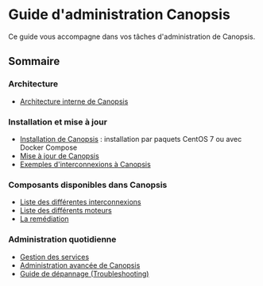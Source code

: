 # Guide d'administration Canopsis

Ce guide vous accompagne dans vos tâches d'administration de Canopsis.

## Sommaire

### Architecture

*  [Architecture interne de Canopsis](architecture-interne/index.md)

### Installation et mise à jour

*  [Installation de Canopsis](installation/index.md) : installation par paquets CentOS 7 ou avec Docker Compose
*  [Mise à jour de Canopsis](mise-a-jour/index.md)
*  [Exemples d'interconnexions à Canopsis](exemples-interconnexions/index.md)

### Composants disponibles dans Canopsis

*  [Liste des différentes interconnexions](../interconnexions/index.md)
*  [Liste des différents moteurs](moteurs/index.md)
*  [La remédiation](remediation/index.md)

### Administration quotidienne

*  [Gestion des services](gestion-services/index.md)
*  [Administration avancée de Canopsis](administration-avancee/index.md)
*  [Guide de dépannage (Troubleshooting)](../guide-de-depannage/index.md)
